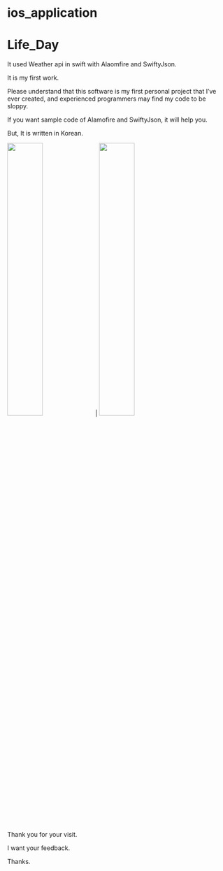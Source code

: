 # ios_application

# Life_Day

It used Weather api in swift with Alaomfire and SwiftyJson.

It is my first work.

Please understand that this software is my first personal project that I’ve ever created, and experienced programmers may find my code to be sloppy.

If you want sample code of Alamofire and SwiftyJson, it will help you.

But, It is written in Korean.

<img src="https://user-images.githubusercontent.com/37543606/54328191-50e4a300-4650-11e9-8c1c-ef5a93c4f259.PNG" width="40%">|
<img src="https://user-images.githubusercontent.com/37543606/54328203-60fc8280-4650-11e9-9b71-da67e77c028a.PNG" width="40%">

Thank you for your visit.

I want your feedback.

Thanks.

